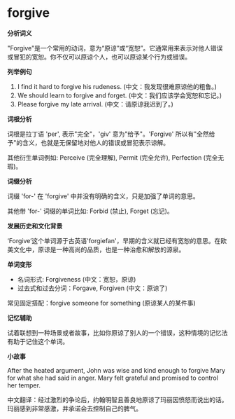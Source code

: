 # forgive

**分析词义**

  

"Forgive"是一个常用的动词，意为“原谅”或“宽恕”。它通常用来表示对他人错误或冒犯的宽恕。你不仅可以原谅个人，也可以原谅某个行为或错误。

  

**列举例句**

  

1.  I find it hard to forgive his rudeness. (中文：我发现很难原谅他的粗鲁。)
2.  We should learn to forgive and forget. (中文：我们应该学会宽恕和忘记。)
3.  Please forgive my late arrival. (中文：请原谅我迟到了。)

  

**词根分析**

  

词根是拉丁语 'per', 表示"完全"，'giv' 意为"给予"。'Forgive' 所以有"全然给予"的含义，也就是无保留地对他人的错误或冒犯表示谅解。

  

其他衍生单词例如: Perceive (完全理解), Permit (完全允许), Perfection (完全无瑕)。

  

**词缀分析**

  

词缀 'for-' 在 'forgive' 中并没有明确的含义，只是加强了单词的意思。

  

其他带 'for-' 词缀的单词比如: Forbid (禁止), Forget (忘记)。

  

**发展历史和文化背景**

  

‘Forgive’这个单词源于古英语'forgiefan'，早期的含义就已经有宽恕的意思。在欧美文化中，原谅是一种高尚的品质，也是一种治愈和解放的源泉。

  

**单词变形**

  

*   名词形式: Forgiveness (中文：宽恕，原谅)
*   过去式和过去分词：Forgave, Forgiven (中文：原谅了)

  

常见固定搭配：forgive someone for something (原谅某人的某件事)

  

**记忆辅助**

  

试着联想到一种场景或者故事，比如你原谅了别人的一个错误，这种情境的记忆法有助于记住这个单词。

  

**小故事**

  

After the heated argument, John was wise and kind enough to forgive Mary for what she had said in anger. Mary felt grateful and promised to control her temper.

  

中文翻译：经过激烈的争论后，约翰明智且善良地原谅了玛丽因愤怒而说出的话。玛丽感到非常感激，并承诺会去控制自己的脾气。

